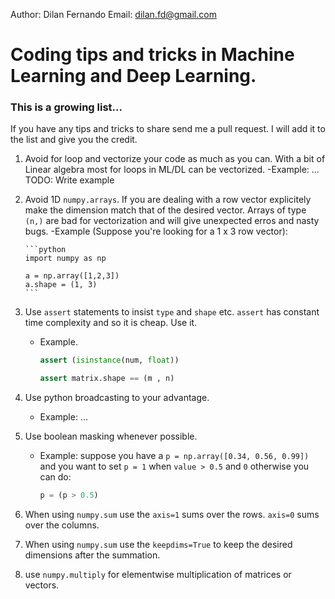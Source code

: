 Author: Dilan Fernando
Email: dilan.fd@gmail.com

# Coding tips and tricks in Machine Learning and Deep Learning.

### This is a growing list...
    
If you have any tips and tricks to share send me a pull request. I will add it 
to the list and give you the credit.
	
	
1.	Avoid for loop and vectorize your code as much as you can.
	With a bit of Linear algebra most for loops in ML/DL can be vectorized.
	-Example:
		... TODO: Write example
		
2. Avoid 1D `numpy.arrays`. If you are dealing with a row vector explicitely
   make the dimension match that of the desired vector. Arrays of type 
   `(n,)` are bad for vectorization and will give unexpected erros and nasty
   bugs.
   -Example (Suppose you're looking for a 1 x 3 row vector):
	   
	   ```python
	   import numpy as np
	   
	   a = np.array([1,2,3])
	   a.shape = (1, 3)
	   ```
	   
3. Use `assert` statements to insist `type` and `shape` etc. `assert` has
   constant time complexity and so it is cheap. Use it.
   - Example.
	 ```python
	 assert (isinstance(num, float))
	 
	 assert matrix.shape == (m , n)
	 ```

3. Use python broadcasting to your advantage.
   - Example:
	 ...

4. Use boolean masking whenever possible.
   - Example:
	 suppose you have a `p = np.array([0.34, 0.56, 0.99])` and 
	 you want to set `p = 1` when `value > 0.5` and `0` otherwise
	 you can do:
	 
	 ```python
	 p = (p > 0.5)
	 ```
 
5. When using `numpy.sum` use the `axis=1` sums over the rows.
	`axis=0` sums over the columns. 
	
6. When using `numpy.sum` use the `keepdims=True` to keep the
   desired dimensions after the summation.
 
7. use `numpy.multiply` for elementwise multiplication of matrices
   or vectors.
